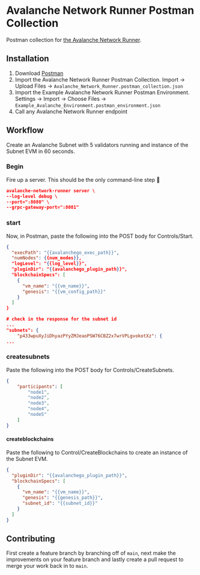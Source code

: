 # Avalanche Network Runner Postman Collection

Postman collection for [the Avalanche Network Runner](https://github.com/ava-labs/avalanche-network-runner).

## Installation

1. Download [Postman](https://www.postman.com)
2. Import the Avalanche Network Runner Postman Collection. Import -> Upload Files -> `Avalanche_Network_Runner.postman_collection.json`
3. Import the Example Avalanche Network Runner Postman Environment. Settings -> Import -> Choose Files -> `Example_Avalanche_Environment.postman_environment.json`
4. Call any Avalanche Network Runner endpoint

## Workflow

Create an Avalanche Subnet with 5 validators running and instance of the Subnet EVM in 60 seconds.

### Begin

Fire up a server. This should be the only command-line step 👏

```json
avalanche-network-runner server \
--log-level debug \
--port=":8080" \
--grpc-gateway-port=":8081"
```

### start

Now, in Postman, paste the following into the POST body for Controls/Start.

```json
{
  "execPath": "{{avalanchego_exec_path}}",
  "numNodes": {{num_modes}},
  "logLevel": "{{log_level}}",
  "pluginDir": "{{avalanchego_plugin_path}}",
  "blockchainSpecs": [
    {
      "vm_name": "{{vm_name}}",
      "genesis": "{{vm_config_path}}"
    }
  ]
}

# check in the response for the subnet id
...
"subnets": {
    "p433wpuXyJiDhyazPYyZMJeaoPSW76CBZ2x7wrVPLgvokotXz": {
...
```

### createsubnets

Paste the following into the POST body for Controls/CreateSubnets.

```json
{
    "participants": [
        "node1",
        "node2",
        "node3",
        "node4",
        "node5"
    ]
}
```

#### createblockchains

Paste the following to Control/CreateBlockchains to create an instance of the Subnet EVM.

```json
{
  "pluginDir": "{{avalanchego_plugin_path}}",
  "blockchainSpecs": [
    {
      "vm_name": "{{vm_name}}",
      "genesis": "{{genesis_path}}", 
      "subnet_id": "{{subnet_id}}"
    }
  ]
}
```

## Contributing

First create a feature branch by branching off of `main`, next make the improvements on your feature branch and lastly create a pull request to merge your work back in to `main`.
